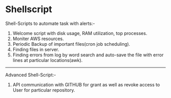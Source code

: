 # Shellscript
Shell-Scripts to automate task with alerts:-
1. Welcome script with disk usage, RAM utilization, top processes.
2. Moniter AWS resources.
3. Periodic Backup of important files(cron job scheduling).
4. Finding files in server.
5. Finding errors from log by word search and auto-save the file with error lines at particular locations(awk).

--------------
Advanced Shell-Script:-
1. API communication with GITHUB for grant as well as revoke access to User for particular repository.
